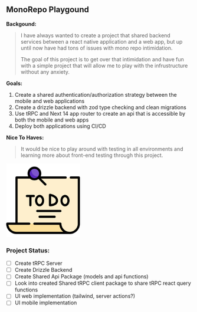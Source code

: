 ## MonoRepo Playgound

**Backgound:**

> I have always wanted to create a project that shared backend services between a react native application
> and a web app, but up until now have had tons of issues with mono repo intimidation.
>
> The goal of this project is to get over that intimidation and have fun with a simple project that will allow me to
> play with the infrustructure without any anxiety.

**Goals:**

1. Create a shared authentication/authorization strategy between the mobile and web applications
2. Create a drizzle backend with zod type checking and clean migrations
3. Use tRPC and Next 14 app router to create an api that is accessible by both the mobile and web apps
4. Deploy both applications using CI/CD

**Nice To Haves:**

> It would be nice to play around with testing in all environments and learning more about front-end testing
> through this project.

<img src="./apps/web/app/favicon.ico" width='200' />

### Project Status:

- [ ] Create tRPC Server
- [ ] Create Drizzle Backend
- [ ] Create Shared Api Package (models and api functions)
- [ ] Look into created Shared tRPC client package to share tRPC react query functions
- [ ] UI web implementation (tailwind, server actions?)
- [ ] UI mobile implementation
